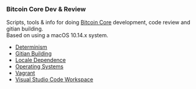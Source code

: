 ### Bitcoin Core Dev & Review
Scripts, tools & info for doing [Bitcoin Core](https://github.com/bitcoin/bitcoin) development, code review and gitian building.  
Based on using a macOS 10.14.x system.

- [Determinism](determinism.md)
- [Gitian Building](/gitian-building/)
- [Locale Dependence](/locale-dependence/)
- [Operating Systems](operating-systems.md)
- [Vagrant](/vagrant)
- [Visual Studio Code Workspace](/visual-studio/)
